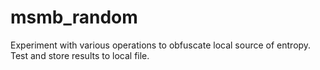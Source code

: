 # msmb_random
Experiment with various operations to obfuscate local source of entropy. Test and store results to local file.
